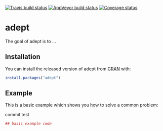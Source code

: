 
[![Travis build
status](https://travis-ci.com/martakarass/adept.svg?branch=master)](https://travis-ci.com/martakarass/adept)
[![AppVeyor build
status](https://ci.appveyor.com/api/projects/status/github/martakarass/adept?branch=master&svg=true)](https://ci.appveyor.com/project/martakarass/adept)
[![Coverage
status](https://codecov.io/gh/martakarass/adept/branch/master/graph/badge.svg)](https://codecov.io/github/martakarass/adept?branch=master)

<!-- README.md is generated from README.Rmd. Please edit that file -->

# adept

The goal of adept is to …

## Installation

You can install the released version of adept from
[CRAN](https://CRAN.R-project.org) with:

``` r
install.packages("adept")
```

## Example

This is a basic example which shows you how to solve a common problem:

commit test

``` r
## basic example code
```
